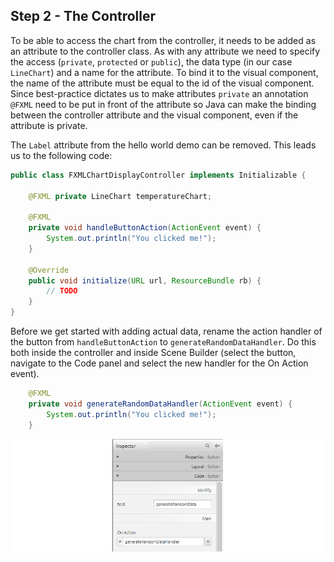 ## Step 2 - The Controller

To be able to access the chart from the controller, it needs to be added as an attribute to the controller class. As with any attribute we need to specify the access (`private`, `protected` or `public`), the data type (in our case `LineChart`) and a name for the attribute. To bind it to the visual component, the name of the attribute must be equal to the id of the visual component. Since best-practice dictates us to make attributes `private` an annotation `@FXML` need to be put in front of the attribute so Java can make the binding between the controller attribute and the visual component, even if the attribute is private.

The `Label` attribute from the hello world demo can be removed. This leads us to the following code:

```java
public class FXMLChartDisplayController implements Initializable {

    @FXML private LineChart temperatureChart;

    @FXML
    private void handleButtonAction(ActionEvent event) {
        System.out.println("You clicked me!");
    }

    @Override
    public void initialize(URL url, ResourceBundle rb) {
        // TODO
    }    
}
```

Before we get started with adding actual data, rename the action handler of the button from `handleButtonAction` to `generateRandomDataHandler`. Do this both inside the controller and inside Scene Builder (select the button, navigate to the Code panel and select the new handler for the On Action event).

```java
    @FXML
    private void generateRandomDataHandler(ActionEvent event) {
        System.out.println("You clicked me!");
    }
```

![Change the On Action to the new Handler](img/changing_handler.png)
